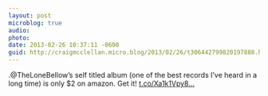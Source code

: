 ```yaml
---
layout: post
microblog: true
audio: 
photo: 
date: 2013-02-26 10:37:11 -0600
guid: http://craigmcclellan.micro.blog/2013/02/26/t306442799820197888.html
---
```

.@TheLoneBellow’s self titled album (one of the best records I’ve heard in a long time) is only $2 on amazon. Get it! [t.co/Xa1k1Vpy8...](http://t.co/Xa1k1Vpy8i)

